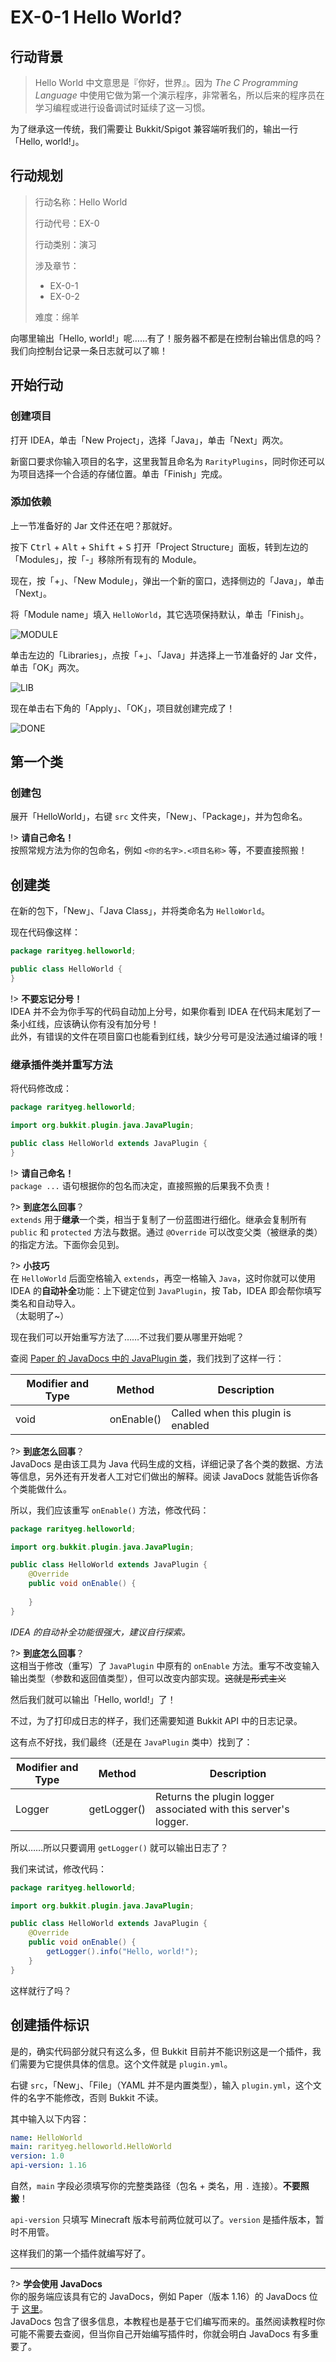 # EX-0-1 Hello World?

## 行动背景

> Hello World 中文意思是『你好，世界』。因为 *The C Programming Language* 中使用它做为第一个演示程序，非常著名，所以后来的程序员在学习编程或进行设备调试时延续了这一习惯。

为了继承这一传统，我们需要让 Bukkit/Spigot 兼容端听我们的，输出一行「Hello, world!」。

## 行动规划

> 行动名称：Hello World
>
> 行动代号：EX-0
>
> 行动类别：演习
>
> 涉及章节：
>
> - EX-0-1
> - EX-0-2
>
> 难度：绵羊

向哪里输出「Hello, world!」呢……有了！服务器不都是在控制台输出信息的吗？我们向控制台记录一条日志就可以了嘛！

## 开始行动

### 创建项目

打开 IDEA，单击「New Project」，选择「Java」，单击「Next」两次。

新窗口要求你输入项目的名字，这里我暂且命名为 `RarityPlugins`，同时你还可以为项目选择一个合适的存储位置。单击「Finish」完成。

### 添加依赖

上一节准备好的 Jar 文件还在吧？那就好。

按下 <kbd>Ctrl</kbd> + <kbd>Alt</kbd> + <kbd>Shift</kbd> + <kbd>S</kbd> 打开「Project Structure」面板，转到左边的「Modules」，按「-」移除所有现有的 Module。

现在，按「+」、「New Module」，弹出一个新的窗口，选择侧边的「Java」，单击「Next」。

将「Module name」填入 `HelloWorld`，其它选项保持默认，单击「Finish」。

![MODULE](https://i.loli.net/2021/01/31/Az28OC17rdusqHE.png)

单击左边的「Libraries」，点按「+」、「Java」并选择上一节准备好的 Jar 文件，单击「OK」两次。

![LIB](https://i.loli.net/2021/01/31/A3TiU9owL54CWBv.png)

现在单击右下角的「Apply」、「OK」，项目就创建完成了！

![DONE](https://i.loli.net/2021/01/31/VKyYlBIqQPjMfNX.png)

## 第一个类

### 创建包

展开「HelloWorld」，右键 `src` 文件夹，「New」、「Package」，并为包命名。

!> **请自己命名！**<br/>按照常规方法为你的包命名，例如 `<你的名字>.<项目名称>` 等，不要直接照搬！

## 创建类

在新的包下，「New」、「Java Class」，并将类命名为 `HelloWorld`。

现在代码像这样：

```java
package rarityeg.helloworld;

public class HelloWorld {
}
```

!> **不要忘记分号！**<br/>IDEA 并不会为你手写的代码自动加上分号，如果你看到 IDEA 在代码末尾划了一条小红线，应该确认你有没有加分号！<br/>此外，有错误的文件在项目窗口也能看到红线，缺少分号可是没法通过编译的哦！

### 继承插件类并重写方法

将代码修改成：

```java
package rarityeg.helloworld;

import org.bukkit.plugin.java.JavaPlugin;

public class HelloWorld extends JavaPlugin {
}
```

!> **请自己命名！**<br/>`package ...` 语句根据你的包名而决定，直接照搬的后果我不负责！

?> **到底怎么回事**？<br/>`extends` 用于**继承**一个类，相当于复制了一份蓝图进行细化。继承会复制所有 `public` 和 `protected` 方法与数据。通过 `@Override` 可以改变父类（被继承的类）的指定方法。下面你会见到。

?> **小技巧**<br/>在 `HelloWorld` 后面空格输入 `extends`，再空一格输入 `Java`，这时你就可以使用 IDEA 的**自动补全**功能：上下键定位到 `JavaPlugin`，按 Tab，IDEA 即会帮你填写类名和自动导入。<br/>（太聪明了~）

现在我们可以开始重写方法了……不过我们要从哪里开始呢？

查阅 [Paper 的 JavaDocs 中的 JavaPlugin 类](https://papermc.io/javadocs/paper/1.16/org/bukkit/plugin/java/JavaPlugin.html)，我们找到了这样一行：

| Modifier and Type | Method     | Description                        |
| ----------------- | ---------- | ---------------------------------- |
| void              | onEnable() | Called when this plugin is enabled |

?> **到底怎么回事**？<br/>JavaDocs 是由该工具为 Java 代码生成的文档，详细记录了各个类的数据、方法等信息，另外还有开发者人工对它们做出的解释。阅读 JavaDocs 就能告诉你各个类能做什么。

所以，我们应该重写 `onEnable()` 方法，修改代码：

```java
package rarityeg.helloworld;

import org.bukkit.plugin.java.JavaPlugin;

public class HelloWorld extends JavaPlugin {
    @Override
    public void onEnable() {
        
    }
}
```

*IDEA 的自动补全功能很强大，建议自行探索。*

?> **到底怎么回事**？<br/>这相当于修改（重写）了 `JavaPlugin` 中原有的 `onEnable` 方法。重写不改变输入输出类型（参数和返回值类型），但可以改变内部实现。~~这就是形式主义~~

然后我们就可以输出「Hello, world!」了！

不过，为了打印成日志的样子，我们还需要知道 Bukkit API 中的日志记录。

这有点不好找，我们最终（还是在 `JavaPlugin` 类中）找到了：

| Modifier and Type | Method     | Description                                                  |
| ----------------- | ---------- | ------------------------------------------------------------ |
| Logger            | getLogger() | Returns the plugin logger associated with this server's logger. |

所以……所以只要调用 `getLogger()` 就可以输出日志了？

我们来试试，修改代码：

```java
package rarityeg.helloworld;

import org.bukkit.plugin.java.JavaPlugin;

public class HelloWorld extends JavaPlugin {
    @Override
    public void onEnable() {
        getLogger().info("Hello, world!");
    }
}
```

这样就行了吗？

## 创建插件标识

是的，确实代码部分就只有这么多，但 Bukkit 目前并不能识别这是一个插件，我们需要为它提供具体的信息。这个文件就是 `plugin.yml`。

右键 `src`，「New」、「File」（YAML 并不是内置类型），输入 `plugin.yml`，这个文件的名字不能修改，否则 Bukkit 不读。

其中输入以下内容：

```yaml
name: HelloWorld
main: rarityeg.helloworld.HelloWorld
version: 1.0
api-version: 1.16
```

自然，`main` 字段必须填写你的完整类路径（包名 + 类名，用 `.` 连接）。**不要照搬**！

`api-version` 只填写 Minecraft 版本号前两位就可以了。`version` 是插件版本，暂时不用管。

这样我们的第一个插件就编写好了。

---

?> **学会使用 JavaDocs**<br/>你的服务端应该具有它的 JavaDocs，例如 Paper（版本 1.16）的 JavaDocs 位于 [这里](https://papermc.io/javadocs/paper/1.16/overview-summary.html)。<br/>JavaDocs 包含了很多信息，本教程也是基于它们编写而来的。虽然阅读教程时你可能不需要去查阅，但当你自己开始编写插件时，你就会明白 JavaDocs 有多重要了。

